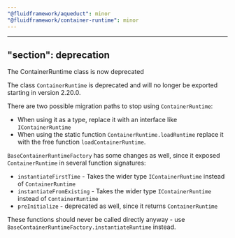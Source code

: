 ```yaml
---
"@fluidframework/aqueduct": minor
"@fluidframework/container-runtime": minor
---
```

---
"section": deprecation
---

The ContainerRuntime class is now deprecated

The class `ContainerRuntime` is deprecated and will no longer be exported starting in version 2.20.0.

There are two possible migration paths to stop using `ContainerRuntime`:

* When using it as a type, replace it with an interface like `IContainerRuntime`
* When using the static function `ContainerRuntime.loadRuntime` replace it with the free function `loadContainerRuntime`.

`BaseContainerRuntimeFactory` has some changes as well, since it exposed `ContainerRuntime` in several function signatures:

* `instantiateFirstTime` - Takes the wider type `IContainerRuntime` instead of `ContainerRuntime`
* `instantiateFromExisting` - Takes the wider type `IContainerRuntime` instead of `ContainerRuntime`
* `preInitialize` - deprecated as well, since it returns `ContainerRuntime`

These functions should never be called directly anyway - use `BaseContainerRuntimeFactory.instantiateRuntime` instead.
